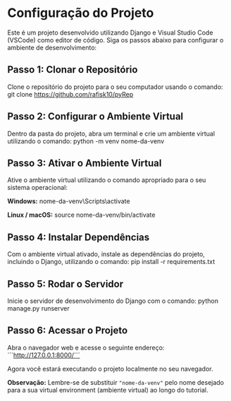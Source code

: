 # Configuração do Projeto

Este é um projeto desenvolvido utilizando Django e Visual Studio Code (VSCode) como editor de código. Siga os passos abaixo para configurar o ambiente de desenvolvimento:

## Passo 1: Clonar o Repositório

Clone o repositório do projeto para o seu computador usando o comando:
git clone https://github.com/rafisk10/pyRep

## Passo 2: Configurar o Ambiente Virtual

Dentro da pasta do projeto, abra um terminal e crie um ambiente virtual utilizando o comando:
python -m venv nome-da-venv


## Passo 3: Ativar o Ambiente Virtual

Ative o ambiente virtual utilizando o comando apropriado para o seu sistema operacional:

**Windows:**
nome-da-venv\Scripts\activate


**Linux / macOS:**
source nome-da-venv/bin/activate


## Passo 4: Instalar Dependências

Com o ambiente virtual ativado, instale as dependências do projeto, incluindo o Django, utilizando o comando:
pip install -r requirements.txt

## Passo 5: Rodar o Servidor

Inicie o servidor de desenvolvimento do Django com o comando:
python manage.py runserver

## Passo 6: Acessar o Projeto

Abra o navegador web e acesse o seguinte endereço:
´´´http://127.0.0.1:8000/´´´

Agora você estará executando o projeto localmente no seu navegador.

**Observação:** Lembre-se de substituir `"nome-da-venv"` pelo nome desejado para a sua virtual environment (ambiente virtual) ao longo do tutorial.